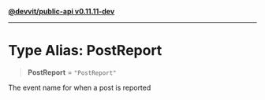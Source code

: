 [**@devvit/public-api v0.11.11-dev**](../README.md)

---

# Type Alias: PostReport

> **PostReport** = `"PostReport"`

The event name for when a post is reported
